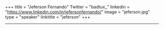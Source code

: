 +++ 
title = "Jeferson Fernando" 
Twitter = "badtux_" 
linkedin = "https://www.linkedin.com/in/jefersonfernando/" 
image = "jeferson.jpg" 
type = "speaker" 
linktitle = "jeferson" 
+++ 

---
